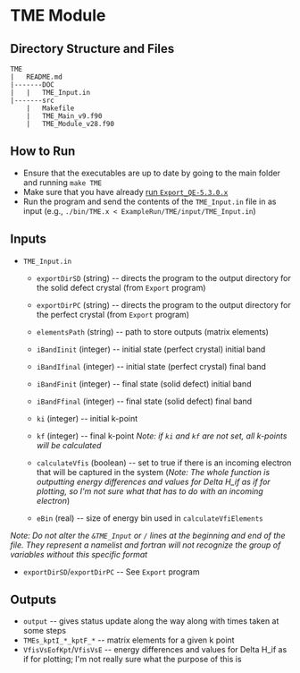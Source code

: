 # TME Module
## Directory Structure and Files
```
TME
|	README.md
|-------DOC
|	|	TME_Input.in
|-------src
	|	Makefile
	|	TME_Main_v9.f90
	|	TME_Module_v28.f90
```

## How to Run
* Ensure that the executables are up to date by going to the main folder and running `make TME`
* Make sure that you have already [run `Export_QE-5.3.0.x`](../QE-dependent/QE-5.3.0/Export/README.md)
* Run the program and send the contents of the `TME_Input.in` file in as input (e.g., `./bin/TME.x < ExampleRun/TME/input/TME_Input.in`)

## Inputs
* `TME_Input.in`
	* `exportDirSD` (string) -- directs the program to the output directory for the solid defect crystal (from `Export` program)
	* `exportDirPC` (string) -- directs the program to the output directory for the perfect crystal (from `Export` program)
	* `elementsPath` (string) -- path to store outputs (matrix elements)
	* `iBandIinit` (integer) -- initial state (perfect crystal) initial band
	* `iBandIfinal` (integer) -- initial state (perfect crystal) final band
	* `iBandFinit` (integer) -- final state (solid defect) initial band
	* `iBandFfinal` (integer) -- final state (solid defect) final band
	* `ki` (integer) -- initial k-point
	* `kf` (integer) -- final k-point
	_Note: if `ki` and `kf` are not set, all k-points will be calculated_

	* `calculateVfis` (boolean) -- set to true if there is an incoming electron that will be captured in the system (_Note: The whole function is outputting energy differences and values for Delta H_if as if for plotting, so I'm not sure what that has to do with an incoming electron_)
	* `eBin` (real) -- size of energy bin used in `calculateVfiElements`
	
_Note: Do not alter the `&TME_Input` or `/` lines at the beginning and end of the file. They represent a namelist and fortran will not recognize the group of variables without this specific format_

* `exportDirSD`/`exportDirPC` -- See `Export` program

## Outputs 

* `output` -- gives status update along the way along with times taken at some steps
* `TMEs_kptI_*_kptF_*` -- matrix elements for a given k point
* `VfisVsEofKpt`/`VfisVsE` -- energy differences and values for Delta H_if as if for plotting; I'm not really sure what the purpose of this is
